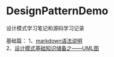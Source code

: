 # DesignPatternDemo
设计模式学习笔记和源码学习记录

基础篇：
1、[markdown语法说明](https://github.com/youngWM/DesignPatternDemo/wiki/Markdown%E8%AF%AD%E6%B3%95)    
2、[设计模式基础知识储备之——UML图](https://github.com/youngWM/DesignPatternDemo/wiki/%5B%E5%9F%BA%E7%A1%80%5D:-%E8%AE%BE%E8%AE%A1%E6%A8%A1%E5%BC%8F%E5%9F%BA%E7%A1%80%E7%9F%A5%E8%AF%86%E5%82%A8%E5%A4%87%E4%B9%8B%E2%80%94%E2%80%94UML%E5%9B%BE)
